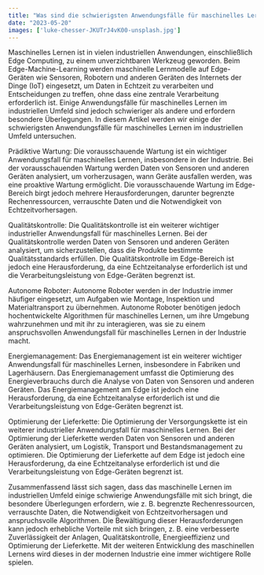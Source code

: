 ```yaml
---
title: "Was sind die schwierigsten Anwendungsfälle für maschinelles Lernen im industriellen Umfeld?  "
date: "2023-05-20"
images: ['luke-chesser-JKUTrJ4vK00-unsplash.jpg']
---
```

Maschinelles Lernen ist in vielen industriellen Anwendungen, einschließlich Edge Computing, zu einem unverzichtbaren Werkzeug geworden. Beim Edge-Machine-Learning werden maschinelle Lernmodelle auf Edge-Geräten wie Sensoren, Robotern und anderen Geräten des Internets der Dinge (IoT) eingesetzt, um Daten in Echtzeit zu verarbeiten und Entscheidungen zu treffen, ohne dass eine zentrale Verarbeitung erforderlich ist. Einige Anwendungsfälle für maschinelles Lernen im industriellen Umfeld sind jedoch schwieriger als andere und erfordern besondere Überlegungen. In diesem Artikel werden wir einige der schwierigsten Anwendungsfälle für maschinelles Lernen im industriellen Umfeld untersuchen. 

Prädiktive Wartung: Die vorausschauende Wartung ist ein wichtiger Anwendungsfall für maschinelles Lernen, insbesondere in der Industrie. Bei der 	vorausschauenden Wartung werden Daten von Sensoren und anderen Geräten analysiert, um vorherzusagen, wann Geräte ausfallen werden, was eine proaktive Wartung ermöglicht. Die vorausschauende Wartung im Edge-Bereich birgt jedoch mehrere Herausforderungen, darunter begrenzte Rechenressourcen, verrauschte Daten und die Notwendigkeit von Echtzeitvorhersagen. 

Qualitätskontrolle: Die Qualitätskontrolle ist ein weiterer wichtiger industrieller Anwendungsfall für maschinelles Lernen. Bei der 	Qualitätskontrolle werden Daten von Sensoren und anderen Geräten analysiert, um sicherzustellen, dass die Produkte bestimmte Qualitätsstandards erfüllen. Die Qualitätskontrolle im Edge-Bereich ist jedoch eine Herausforderung, da eine Echtzeitanalyse erforderlich ist und die Verarbeitungsleistung von Edge-Geräten begrenzt ist. 

Autonome Roboter: Autonome Roboter werden in der Industrie immer häufiger eingesetzt, um Aufgaben wie Montage, Inspektion und Materialtransport zu übernehmen. Autonome Roboter benötigen jedoch hochentwickelte Algorithmen für maschinelles Lernen, um ihre Umgebung wahrzunehmen und mit ihr zu interagieren, was sie zu einem anspruchsvollen Anwendungsfall für maschinelles Lernen in der Industrie macht. 

Energiemanagement: Das Energiemanagement ist ein weiterer wichtiger Anwendungsfall für maschinelles Lernen, insbesondere in Fabriken und Lagerhäusern. Das 	Energiemanagement umfasst die Optimierung des Energieverbrauchs durch die Analyse von Daten von Sensoren und anderen Geräten. Das Energiemanagement am Edge ist jedoch eine Herausforderung, da eine Echtzeitanalyse erforderlich ist und die Verarbeitungsleistung von Edge-Geräten begrenzt ist. 

Optimierung der Lieferkette: Die Optimierung der Versorgungskette ist ein weiterer industrieller Anwendungsfall für maschinelles Lernen. Bei der 	Optimierung der Lieferkette werden Daten von Sensoren und anderen Geräten analysiert, um Logistik, Transport und Bestandsmanagement zu optimieren. Die Optimierung der Lieferkette auf dem Edge ist jedoch eine Herausforderung, da eine Echtzeitanalyse erforderlich ist und die Verarbeitungsleistung von Edge-Geräten begrenzt ist. 

Zusammenfassend lässt sich sagen, dass das maschinelle Lernen im industriellen Umfeld einige schwierige Anwendungsfälle mit sich bringt, die besondere Überlegungen erfordern, wie z. B. begrenzte Rechenressourcen, verrauschte Daten, die Notwendigkeit von Echtzeitvorhersagen und anspruchsvolle Algorithmen. Die Bewältigung dieser Herausforderungen kann jedoch erhebliche Vorteile mit sich bringen, z. B. eine verbesserte Zuverlässigkeit der Anlagen, Qualitätskontrolle, Energieeffizienz und Optimierung der Lieferkette. Mit der weiteren Entwicklung des maschinellen Lernens wird dieses in der modernen Industrie eine immer wichtigere Rolle spielen. 